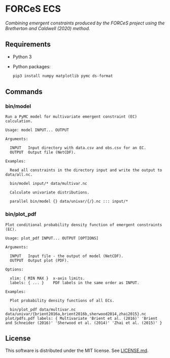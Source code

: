 # FORCeS ECS

*Combining emergent constraints produced by the FORCeS project using the Bretherton and Caldwell (2020) method.*

## Requirements

- Python 3
- Python packages:

    ```sh
    pip3 install numpy matplotlib pymc ds-format
    ```

## Commands

### bin/model

```
Run a PyMC model for multivariate emergent constraint (EC) calculation.

Usage: model INPUT... OUTPUT

Arguments:

  INPUT   Input directory with data.csv and obs.csv for an EC.
  OUTPUT  Output file (NetCDF).

Examples:

  Read all constraints in the directory input and write the output to data/all.nc.

  bin/model input/* data/multivar.nc

  Calculate univariate distributions.

  parallel bin/model {} data/univar/{/}.nc ::: input/*
```

### bin/plot\_pdf

```
Plot conditional probability density function of emergent constraints (EC).

Usage: plot_pdf INPUT... OUTPUT [OPTIONS]

Arguments:

  INPUT   Input file - the output of model (NetCDF).
  OUTPUT  Output plot (PDF).

Options:

  xlim: { MIN MAX }  x-axis limits.
  labels: { ... }    PDF labels in the same order as INPUT.

Examples:

  Plot probability density functions of all ECs.

  bin/plot_pdf data/multivar.nc data/univar/{brient2016a,brient2016b,sherwood2014,zhai2015}.nc plot/pdfs.pdf labels: { Multivariate 'Brient et al. (2016)' 'Brient and Schneider (2016)' 'Sherwood et al. (2014)' 'Zhai et al. (2015)' }
```

## License

This software is distributed under the MIT license. See [LICENSE.md](LICENSE.md).
